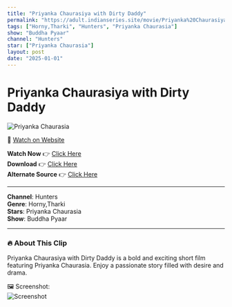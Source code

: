 ```yaml
---
title: "Priyanka Chaurasiya with Dirty Daddy"
permalink: "https://adult.indianseries.site/movie/Priyanka%20Chaurasiya%20with%20Dirty%20Daddy"
tags: ["Horny,Tharki", "Hunters", "Priyanka Chaurasia"]
show: "Buddha Pyaar"
channel: "Hunters"
star: ["Priyanka Chaurasia"]
layout: post
date: "2025-01-01"
---
```


# Priyanka Chaurasiya with Dirty Daddy

![Priyanka Chaurasia](https://shorts.desisins.com/wp-content/uploads/2023/07/Priyanka-Chaurasiya-Hunters-DesiSins.com_.jpg)

🔗 [Watch on Website](https://adult.indianseries.site/movie/Priyanka%20Chaurasiya%20with%20Dirty%20Daddy)

**Watch Now** 👉 [Click Here](https://adult.indianseries.site/movie/Priyanka%20Chaurasiya%20with%20Dirty%20Daddy)  
**Download** 👉 [Click Here](https://adult.indianseries.site/movie/Priyanka%20Chaurasiya%20with%20Dirty%20Daddy)  
**Alternate Source** 👉 [Click Here](https://adult.indianseries.site/movie/Priyanka%20Chaurasiya%20with%20Dirty%20Daddy)

---

**Channel**: Hunters  
**Genre**: Horny,Tharki  
**Stars**: Priyanka Chaurasia  
**Show**: Buddha Pyaar

---

### 🔥 About This Clip

Priyanka Chaurasiya with Dirty Daddy is a bold and exciting short film featuring Priyanka Chaurasia. Enjoy a passionate story filled with desire and drama.
 
🖼️ Screenshot:  
![Screenshot](https://shorts.desisins.com/wp-content/uploads/2023/07/Priyanka-Chaurasiya-Hunters-DesiSins.com_.jpg)
